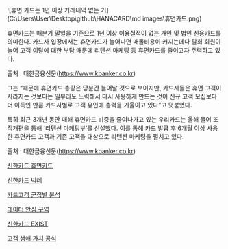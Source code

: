 ![휴면 카드는 1년 이상 거래내역 없는 거](C:\Users\User\Desktop\github\HANACARD\md images\휴면카드.png)







휴면카드는 매분기 말일을 기준으로 1년 이상 이용실적이 없는 개인 및 법인 신용카드를 의미한다. 카드사 입장에서는 휴면카드가 늘어나면 매몰비용이 커지는데다 탈회 회원이 늘어 고객 이탈에 대한 부담 때문에 리텐션 마케팅 등 휴면카드를 줄이고자 주력하고 있다.

출처 : 대한금융신문(https://www.kbanker.co.kr)



그는 “때문에 휴면카드 총량은 당분간 늘어날 것으로 보이지만, 카드사들은 휴면 고객이 사라지는 것보다는 일부라도 노력해서 다시 사용하게 만드는 것이 신규 고객 모집보다 더 이득인 만큼 카드사별로 고객 유인에 총력을 기울이고 있다”고 덧붙였다.

특히 최근 3개년 동안 매해 휴면카드 비중을 줄여나가고 있는 우리카드는 올해 들어 조직개편을 통해 ‘리텐션 마케팅부’를 신설했다. 이를 통해 카드 발급 후 6개월 이상 사용한 휴면카드 고객과 기존 고객을 대상으로 리텐션 마케팅을 펼치고 있다.

출처 : 대한금융신문(https://www.kbanker.co.kr)



[신한카드 휴면카드](https://www.shinhancard.com/pconts/html/helpdesk/prdNotice/MOBFM12451/MOBFM12451R05.html)

[신한카드 빅데 ](http://news.einfomax.co.kr/news/articleView.html?idxno=4213152)





[카드고객 군집별 분석](https://dsz.kdata.or.kr/svc/page/application/data_analysis_tab.do?extraInfo=tab5)



[데이터 안심 구역](https://dsz.kdata.or.kr/svc/page/application/data_analysis_tab.do?extraInfo=tab5)





[신한카드 EXIST](https://biz.chosun.com/stock/finance/2022/12/12/SLVOLTE62JEARG4OSI5WK4BF5I/)



[고객 생애 가치 공식](https://www.servicenow.com/kr/products/customer-service-management/what-is-customer-loyalty.html)







